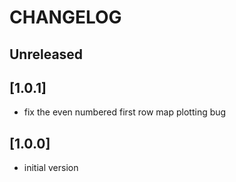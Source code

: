 # CHANGELOG

## Unreleased

## [1.0.1]

- fix the even numbered first row map plotting bug

## [1.0.0]

- initial version
